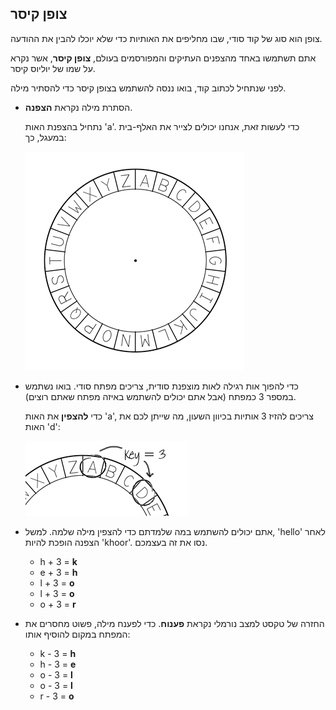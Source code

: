 ## צופן קיסר

צופן הוא סוג של קוד סודי, שבו מחליפים את האותיות כדי שלא יוכלו להבין את ההודעה.

אתם תשתמשו באחד מהצפנים העתיקים והמפורסמים בעולם, **צופן קיסר**, אשר נקרא על שמו של יוליוס קיסר.

לפני שנתחיל לכתוב קוד, בואו ננסה להשתמש בצופן קיסר כדי להסתיר מילה.

+ הסתרת מילה נקראת **הצפנה**.
    
    נתחיל בהצפנת האות 'a'. כדי לעשות זאת, אנחנו יכולים לצייר את האלף-בית במעגל, כך:
    
    ![צילום מסך](images/messages-wheel.png)

+ כדי להפוך אות רגילה לאות מוצפנת סודית, צריכים מפתח סודי. בואו נשתמש במספר 3 כמפתח (אבל אתם יכולים להשתמש באיזה מפתח שאתם רוצים).
    
    כדי **להצפין** את האות 'a', צריכים להזיז 3 אותיות בכיוון השעון, מה שייתן לכם את האות 'd':
    
    ![צילום מסך](images/messages-wheel-eg.png)

+ אתם יכולים להשתמש במה שלמדתם כדי להצפין מילה שלמה. למשל, 'hello' לאחר הצפנה הופכת להיות 'khoor'. נסו את זה בעצמכם.
    
    + h + 3 = **k**
    + e + 3 = **h**
    + l + 3 = **o**
    + l + 3 = **o**
    + o + 3 = **r**

+ החזרה של טקסט למצב נורמלי נקראת **פענוח**. כדי לפענח מילה, פשוט מחסרים את המפתח במקום להוסיף אותו:
    
    + k - 3 = **h**
    + h - 3 = **e**
    + o - 3 = **l**
    + o - 3 = **l**
    + r - 3 = **o**